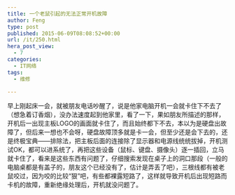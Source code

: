 ```yaml
---
title: 一个老鼠引起的无法正常开机故障
author: Feng
type: post
published: 2015-06-09T08:08:52+00:00
url: /it/250.html
hera_post_view:
  - 7
categories:
  - IT网络
tags:
  - 维修

---
```

早上刚起床一会，就被朋友电话吵醒了，说是他家电脑开机一会就卡住下不去了（想急着订香烟），没办法速度起到他家里，看了一下，果如朋友所描述的那样，开机后一出现主板LOGO的画面就卡住了，而且始终都下不去，本以为是硬盘出故障了，但后来一想也不会呀，硬盘故障顶多就是卡一会，但至少还是会下去的，还是终极宝典——排除法，把主板后面的连接除了显示器和电源线统统拔掉，开机测试OK，都可以进系统了，再把这些设备（鼠标、键盘、摄像头）逐一插回，立马就卡住了，看来是这些东西有问题了，仔细搜索发现在桌子上的洞口那段（一般的电脑桌都是有盖子的，朋友这个已经没有了，估计是弄丢了吧），三根线都有被老鼠咬过，因为咬的比较“狠”吧，有些都裸露短路了，这样就导致开机后出现短路而卡机的故障，重新绝缘处理后，开机就没问题了。  
&nbsp;